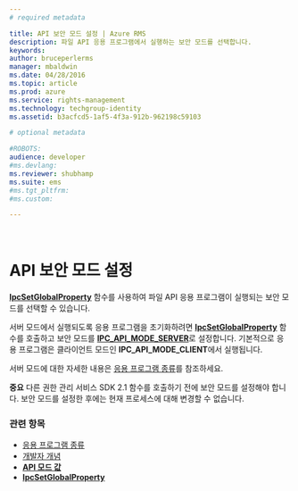```yaml
---
# required metadata

title: API 보안 모드 설정 | Azure RMS
description: 파일 API 응용 프로그램에서 실행하는 보안 모드를 선택합니다.
keywords:
author: bruceperlerms
manager: mbaldwin
ms.date: 04/28/2016
ms.topic: article
ms.prod: azure
ms.service: rights-management
ms.technology: techgroup-identity
ms.assetid: b3acfcd5-1af5-4f3a-912b-962198c59103

# optional metadata

#ROBOTS:
audience: developer
#ms.devlang:
ms.reviewer: shubhamp
ms.suite: ems
#ms.tgt_pltfrm:
#ms.custom:

---
```


﻿
# API 보안 모드 설정

[**IpcSetGlobalProperty**](/rights-management/sdk/2.1/api/win/functions#msipc_ipcsetglobalproperty) 함수를 사용하여 파일 API 응용 프로그램이 실행되는 보안 모드를 선택할 수 있습니다.

서버 모드에서 실행되도록 응용 프로그램을 초기화하려면 [**IpcSetGlobalProperty**](/rights-management/sdk/2.1/api/win/functions#msipc_ipcsetglobalproperty) 함수를 호출하고 보안 모드를 [**IPC\_API\_MODE\_SERVER**](/rights-management/sdk/2.1/api/win/api%20mode%20values#msipc_api_mode_values_IPC_API_MODE_SERVER)로 설정합니다. 기본적으로 응용 프로그램은 클라이언트 모드인 **IPC\_API\_MODE\_CLIENT**에서 실행됩니다.

서버 모드에 대한 자세한 내용은 [응용 프로그램 종류](application-types.md)를 참조하세요.

**중요** 다른 권한 관리 서비스 SDK 2.1 함수를 호출하기 전에 보안 모드를 설정해야 합니다. 보안 모드를 설정한 후에는 현재 프로세스에 대해 변경할 수 없습니다.

 

### 관련 항목

* [응용 프로그램 종류](application-types.md)
* [개발자 개념](ad-rms-concepts-nav.md)
* [**API 모드 값**](/rights-management/sdk/2.1/api/win/api%20mode%20values#msipc_api_mode_values_IPC_API_MODE_SERVER)
* [**IpcSetGlobalProperty**](/rights-management/sdk/2.1/api/win/functions#msipc_ipcsetglobalproperty)
 

 





<!--HONumber=Apr16_HO3-->


